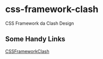 # css-framework-clash
CSS Framework da Clash Design

## Some Handy Links

[CSSFrameworkClash](http://celsoferreira.com.br/cssclash/images/logo-clash-github.png)

